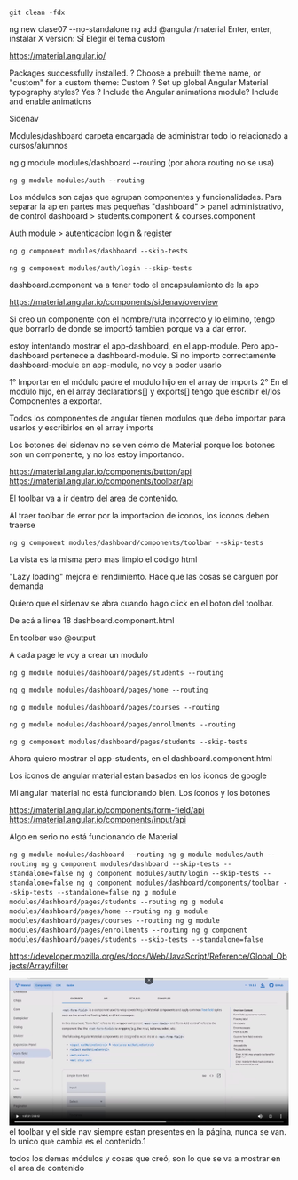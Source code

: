 `git clean -fdx`

ng new clase07 --no-standalone
ng add @angular/material
Enter, enter,
instalar X version: SÍ
Elegir el tema custom

https://material.angular.io/

Packages successfully installed.
? Choose a prebuilt theme name, or "custom" for a custom theme: Custom
? Set up global Angular Material typography styles? Yes
? Include the Angular animations module? Include and enable animations

Sidenav

Modules/dashboard carpeta encargada de administrar todo lo relacionado a cursos/alumnos

ng g module modules/dashboard --routing
(por ahora routing no se usa)

`ng g module modules/auth --routing`

Los módulos son cajas que agrupan componentes y funcionalidades. Para separar la ap en partes mas pequeñas
"dashboard" > panel administrativo, de control
dashboard > students.component & courses.component

Auth module > autenticacion
login & register

`ng g component modules/dashboard --skip-tests`

`ng g component modules/auth/login --skip-tests`

dashboard.component va a tener todo el encapsulamiento de la app

https://material.angular.io/components/sidenav/overview

Si creo un componente con el nombre/ruta incorrecto y lo elimino, tengo que borrarlo de donde se importó tambien porque va a dar error.

estoy intentando mostrar el app-dashboard, en el app-module. Pero app-dashboard pertenece a dashboard-module. Si no importo correctamente dashboard-module en app-module, no voy a poder usarlo

1° Importar en el módulo padre el modulo hijo en el array de imports
2° En el modúlo hijo, en el array declarations[] y exports[] tengo que escribir el/los Componentes a exportar.

Todos los componentes de angular tienen modulos que debo importar para usarlos
y escribirlos en el array imports

Los botones del sidenav no se ven cómo de Material porque los botones son un componente, y no los estoy importando.

https://material.angular.io/components/button/api
https://material.angular.io/components/toolbar/api

El toolbar va a ir dentro del area de contenido.

Al traer toolbar de error por la importacion de iconos, los iconos deben traerse

`ng g component modules/dashboard/components/toolbar --skip-tests`

La vista es la misma pero mas limpio el código html

"Lazy loading" mejora el rendimiento. Hace que las cosas se carguen por demanda

Quiero que el sidenav se abra cuando hago click en el boton del toolbar.

De acá a linea 18 dashboard.component.html

En toolbar uso @output

A cada page le voy a crear un modulo

`ng g module modules/dashboard/pages/students --routing`

`ng g module modules/dashboard/pages/home --routing`

`ng g module modules/dashboard/pages/courses --routing`

`ng g module modules/dashboard/pages/enrollments --routing`

`ng g component modules/dashboard/pages/students --skip-tests`

Ahora quiero mostrar el app-students, en el dashboard.component.html

Los iconos de angular material estan basados en los iconos de google

Mi angular material no está funcionando bien. Los íconos y los botones

https://material.angular.io/components/form-field/api
https://material.angular.io/components/input/api

Algo en serio no está funcionando de Material

`ng g module modules/dashboard --routing
ng g module modules/auth --routing
ng g component modules/dashboard --skip-tests --standalone=false
ng g component modules/auth/login --skip-tests --standalone=false
ng g component modules/dashboard/components/toolbar --skip-tests --standalone=false
ng g module modules/dashboard/pages/students --routing
ng g module modules/dashboard/pages/home --routing
ng g module modules/dashboard/pages/courses --routing
ng g module modules/dashboard/pages/enrollments --routing
ng g component modules/dashboard/pages/students --skip-tests --standalone=false
`

https://developer.mozilla.org/es/docs/Web/JavaScript/Reference/Global_Objects/Array/filter

![alt text](./clase07/src/app/assets/image.png)
el toolbar y el side nav siempre estan presentes en la página, nunca se van. lo unico que cambia es el contenido.1

todos los demas módulos y cosas que creó, son lo que se va a mostrar en el area de contenido
